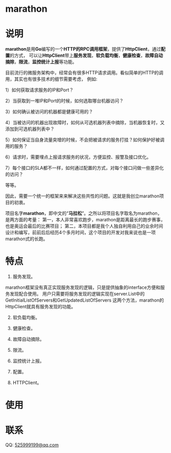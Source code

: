 marathon
=========

# 说明

**marathon**是用**Go**编写的一个**HTTP的RPC调用框架**，提供了**HttpClient**，通过**配置**的方式，
可以让**HttpClient**带上**服务发现**，**软负载均衡**，**健康检查**，**故障自动摘除**，**限流**，**监控统计上报**等功能。
    
目前流行的微服务架构中，经常会有很多HTTP请求调用。看似简单的HTTP的调用，其实也有很多技术的细节需要考虑，
例如:

1）如何获取请求服务的IP和Port？
    
2）当获取到一堆IP和Port的时候，如何选取哪台机器访问？

3）如何确认被访问的机器都是健康可用的？
 
4）当被访问的机器出现故障时，如何从可选机器列表中摘除，当机器恢复时，又添加到可选机器列表中？

5）如何保证当自身流量突增的时候，不会把被请求的服务打挂？如何保护好被调用的服务？

6）请求时，需要埋点上报请求服务的状况，方便监控、报警及接口优化。

7）每个接口的SLA都不一样，如何通过配置的方式，对每个接口问做一些差异化的访问？

等等。
    
因此，需要一个统一的框架来来解决这些共性的问题。这就是我创立marathon项目的初衷。
    
项目名字**marathon**，即中文的“**马拉松**”。之所以将项目名字取名为marathon，是两方面的考量：
第一，本人非常喜欢跑步，marathon是距离最长的跑步赛事，也是奥运会最后的比赛项目；
第二，本项目都是我个人独自利用自己的业余时间设计和编写，前前后后经历4个多月时间，这个项目的开发对我来说也是一项marathon式的长跑。
    
# 特点

1. 服务发现。

marathon框架没有真正实现服务发现的逻辑，只是提供抽象的interface方便和服务发现配合使用。
用户只需要将服务发现的逻辑实现在server.List中的GetInitialListOfServers和GetUpdatedListOfServers
这两个方法，marathon的HttpClient就具有服务发现的功能。

2. 软负载均衡。
    
3. 健康检查。

4. 故障自动摘除。

5. 限流。

6. 监控统计上报。
 
7. 配置。 
 
8. HTTPClient。

# 使用

# 联系
QQ: 525999199@qq.com